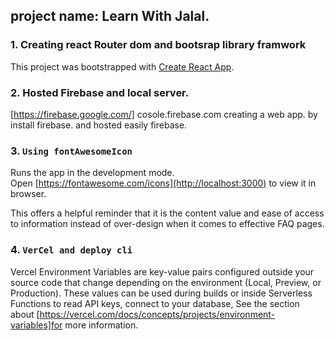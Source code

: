 ## project name: Learn With Jalal.
### 1. Creating react Router dom and bootsrap library framwork

This project was bootstrapped with [Create React App](https://github.com/facebook/create-react-app).

### 2. Hosted Firebase and local server.

[https://firebase.google.com/] cosole.firebase.com creating a web app. by install firebase. and hosted easily firebase.

### 3. `Using fontAwesomeIcon`

Runs the app in the development mode.\
Open [https://fontawesome.com/icons](http://localhost:3000) to view it in browser.

This offers a helpful reminder that it is the content value and ease of access to information instead of over-design when it comes to effective FAQ pages.

### 4. `VerCel and deploy cli`

Vercel Environment Variables are key-value pairs configured outside your source code that change depending on the environment (Local, Preview, or Production). These values can be used during builds or inside Serverless Functions to read API keys, connect to your database, 
See the section about [https://vercel.com/docs/concepts/projects/environment-variables]for more information.

